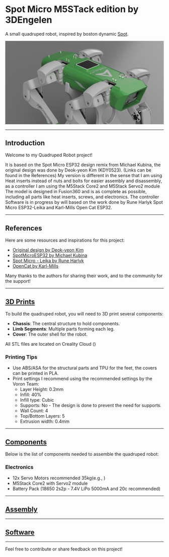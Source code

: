 # Spot Micro M5STack edition by 3DEngelen

A small quadruped robot, inspired by boston dynamic [Spot](https://bostondynamics.com/products/spot/).

![Quadruped Robot](assets/pictures/SpotMicro-M5Stack-CoverPic.png)

---

## Introduction

Welcome to my Quadruped Robot project!

It is based on the Spot Micro ESP32 design remix from Michael Kubina, the original design was done by Deok-yeon Kim (KDY0523). (Links can be found in the References)
My version is different in the sense that I am using Heat inserts instead of nuts and bolts for easier assembly and disassembly, as a controller I am using the M5Stack Core2 and M5Stack Servo2 module
The model is designed in Fusion360 and is as complete as possible, including all parts like heat inserts, screws, and electronics.
The controller Software is in progress by will based on the work done by Rune Harlyk Spot Micro ESP32-Leika and Karl-Mills Open Cat ESP32.

---

## References

Here are some resources and inspirations for this project:

- [Original design by Deok-yeon Kim](https://www.thingiverse.com/thing:3445283)
- [SpotMicroESP32 by Michael Kubina](https://github.com/michaelkubina/SpotMicroESP32)
- [Spot Micro - Leika by Rune Harlyk](https://github.com/runeharlyk/SpotMicroESP32-Leika)
- [OpenCat by Karl-Mills](https://github.com/karl-mills/OpenCatEsp32)

Many thanks to the authors for sharing their work, and to the community for the support!

---

## [3D Prints](docs/3D_Prints.md)

To build the quadruped robot, you will need to 3D print several components:

- **Chassis**: The central structure to hold components.
- **Limb Segments**: Multiple parts forming each leg.
- **Cover**: The outer shell for the robot.

All STL files are located on Creality Cloud ()

### Printing Tips

- Use ABS/ASA for the structural parts and TPU for the feet, the covers can be printed in PLA.
- Print settings I recommend using the recommended settings by the Voron Team:
  - Layer Height: 0.2mm
  - Infill: 40%
  - Infill type: Cubic
  - Supports: No - The design is done to prevent the need for supports.
  - Wall Count: 4
  - Top/Bottom Layers: 5
  - Extrusion width: 0.4mm

---

## [Components](Components.md)

Below is the list of components needed to assemble the quadruped robot:

### Electronics

- 12x Servo Motors recommended 35kg(e.g., )
- M5Stack Core2 with Servo2 module
- Battery Pack (18650 2s2p - 7.4V LiPo 5000mA and 20c recommended)

---

## [Assembly](Assembly.md)

---

## [Software](Software.md)

---

Feel free to contribute or share feedback on this project!
